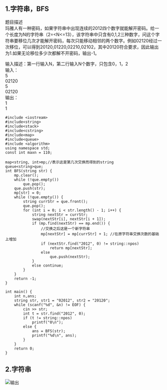 
## 1.字符串，BFS
题目描述  
玛雅人有一种密码，如果字符串中出现连续的2012四个数字就能解开密码。给一个长度为N的字符串（2=<N<=13），该字符串中只含有0,1,2三种数字，问这个字符串要移位几次才能解开密码，每次只能移动相邻的两个数字。例如02120经过一次移位，可以得到20120,01220,02210,02102，其中20120符合要求，因此输出为1.如果无论移位多少次都解不开密码，输出-1。

输入描述：第一行输入N，第二行输入N个数字，只包含0，1，2  
输入：  
5  
02120  
5  
02120  
输出：  
1  
1  
```
#include <iostream>
#include<string>
#include<stack>
#include<cstring>
#include<map>
#include<queue>
#include <algorithm>
using namespace std;
const int maxn = 110;

map<string, int>mp;//表示这是第几次交换而得到的string
queue<string>que;
int BFS(string str) {
	mp.clear();
	while (!que.empty())
		que.pop();
	que.push(str);
	mp[str] = 0;
	while (!que.empty()) {
		string currStr = que.front();
		que.pop();
		for (int i = 0; i < str.length() - 1; i++) {
			string nextStr = currStr;
			swap(nextStr[i], nextStr[i + 1]);
			if (mp.find(nextStr) == mp.end()) {
				//交换之后这是一个新字符串
				mp[nextStr] = mp[currStr] + 1; //在原字符串交换次数的基础上增加
				if (nextStr.find("2012", 0) != string::npos)
					return mp[nextStr];
				else
					que.push(nextStr);
			}
			else continue;
		}
	}
	return -1;
}

int main() {
	int n,ans;
	string str, str1 = "02012", str2 = "20120";
	while (scanf("%d", &n) != EOF) {
		cin >> str;
		int t = str.find("2012", 0);
		if (t != string::npos)
			printf("0\n");
		else {
			ans = BFS(str);
			printf("%d\n", ans);
		}
	}
	return 0;
}
```
## 2.字符串
![输出](http://ss1.sinaimg.cn/large/005VVqRPly1g0zx9ecwgnj30gi0frmxx.jpg)


